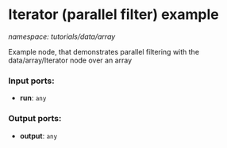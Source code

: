 # Iterator (parallel filter) example

_namespace: tutorials/data/array_

Example node, that demonstrates parallel filtering with the data/array/Iterator node over an array

### Input ports:

* __run__: ` any `

### Output ports:

* __output__: ` any `

